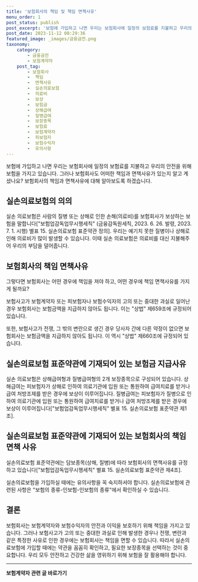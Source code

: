 ```yaml
---
title: '보험회사의 책임 및 책임 면책사유'
menu_order: 1
post_status: publish
post_excerpt: '보험에 가입하고 나면 우리는 보험회사에 일정의 보험료를 지불하고 우리의 안전을 위해 보험을 가지고 있습니다. 그러나 보험회사도 어떠한 책임과 면책사유가 있는지 알고 계셨나요  보험회사의 책임과 면책사유에 대해 알아보도록 하겠습니다.'
post_date: 2023-11-12 08:29:36
featured_image: _images/금융금전.png
taxonomy:
    category:
        - 금융금전
        - 보험계약자
    post_tag:
        - 보험회사
        -  책임
        -  면책사유
        -  실손의료보험
        -  의료비
        -  보상
        -  보험금
        -  상해급여
        -  질병급여
        -  보장종목
        -  보험료
        -  보험계약자
        -  피보험자
        -  보험수익자
        -  유의사항
---
```



보험에 가입하고 나면 우리는 보험회사에 일정의 보험료를 지불하고 우리의 안전을 위해 보험을 가지고 있습니다. 그러나 보험회사도 어떠한 책임과 면책사유가 있는지 알고 계셨나요? 보험회사의 책임과 면책사유에 대해 알아보도록 하겠습니다.

## 실손의료보험의 의의

실손 의료보험은 사람의 질병 또는 상해로 인한 손해(의료비)를 보험회사가 보상하는 보험을 말합니다["보험업감독업무시행세칙" (금융감독원세칙, 2023. 6. 26. 발령, 2023. 7. 1. 시행) 별표 15. 실손의료보험 표준약관 정의]. 우리는 예기치 못한 질병이나 상해로 인해 의료비가 많이 발생할 수 있습니다. 이때 실손 의료보험은 의료비를 대신 지불해주어 우리의 부담을 덜어줍니다.

## 보험회사의 책임 면책사유

그렇다면 보험회사는 어떤 경우에 책임을 져야 하고, 어떤 경우에 책임 면책사유를 가지게 될까요?

보험사고가 보험계약자 또는 피보험자나 보험수익자의 고의 또는 중대한 과실로 일어난 경우 보험회사는 보험금액을 지급하지 않아도 됩니다. 이는 "상법" 제659조에 규정되어 있습니다.

또한, 보험사고가 전쟁, 그 밖의 변란으로 생긴 경우 당사자 간에 다른 약정이 없으면 보험회사는 보험금액을 지급하지 않아도 됩니다. 이 역시 "상법" 제660조에 규정되어 있습니다.

## 실손의료보험 표준약관에 기재되어 있는 보험금 지급사유

실손 의료보험은 상해급여형과 질병급여형의 2개 보장종목으로 구성되어 있습니다. 상해급여는 피보험자가 상해로 인하여 의료기관에 입원 또는 통원하여 급여치료를 받거나 급여 처방조제를 받은 경우에 보상이 이루어집니다. 질병급여는 피보험자가 질병으로 인하여 의료기관에 입원 또는 통원하여 급여치료를 받거나 급여 처방조제를 받은 경우에 보상이 이루어집니다["보험업감독업무시행세칙" 별표 15. 실손의료보험 표준약관 제1조].

## 실손의료보험 표준약관에 기재되어 있는 보험회사의 책임면책 사유

실손의료보험 표준약관에는 담보종목(상해, 질병)에 따라 보험회사의 면책사유를 규정하고 있습니다["보험업감독업무시행세칙" 별표 15. 실손의료보험 표준약관 제4조].

실손의료보험을 가입하실 때에는 유의사항을 꼭 숙지하셔야 합니다. 실손의료보험에 관련된 사항은 "보험의 종류-인보험-인보험의 종류"에서 확인하실 수 있습니다.

## 결론

보험회사는 보험계약자와 보험수익자의 안전과 이익을 보호하기 위해 책임을 가지고 있습니다. 그러나 보험사고가 고의 또는 중대한 과실로 인해 발생한 경우나 전쟁, 변란과 같은 특정한 사유로 인한 경우에는 보험회사는 책임을 면할 수 있습니다. 따라서 실손의료보험에 가입할 때에는 약관을 꼼꼼히 확인하고, 필요한 보장종목을 선택하는 것이 중요합니다. 우리 모두 안전하고 건강한 삶을 영위하기 위해 보험을 잘 활용해야 합니다.
<!-- wp:separator -->
<hr class="wp-block-separator has-alpha-channel-opacity"/>
<!-- /wp:separator -->

<!-- wp:group {"backgroundColor":"base","layout":{"type":"constrained"}} -->
<div class="wp-block-group has-base-background-color has-background"><!-- wp:paragraph {"align":"center","fontSize":"medium"} -->
<p class="has-text-align-center has-large-font-size"><strong>보험계약자 관련 글 바로가기</strong></p>
<!-- /wp:paragraph -->


<!-- wp:latest-posts
{"categories":[{"id":13963,"count":19,"description":"","link":"https://uknowlaw.com/category/%eb%b3%b4%ed%97%98%ea%b3%84%ec%95%bd%ec%9e%90/","name":"보험계약자","slug":"보험계약자","taxonomy":"category","parent":0,"meta":[],"_links":{"self":[{"href":"https://uknowlaw.com/wp-json/wp/v2/categories/13963"}],"collection":[{"href":"https://uknowlaw.com/wp-json/wp/v2/categories"}],"about":[{"href":"https://uknowlaw.com/wp-json/wp/v2/taxonomies/category"}],"wp:post_type":[{"href":"https://uknowlaw.com/wp-json/wp/v2/posts?categories=13963"}],"curies":[{"name":"wp","href":"https://api.w.org/{rel}","templated":true}]}}],"postsToShow":100,"excerptLength":28,"postLayout":"grid","columns":2,"featuredImageAlign":"left","featuredImageSizeSlug":"large","fontSize":"small"} /--></div>
<!-- /wp:group -->